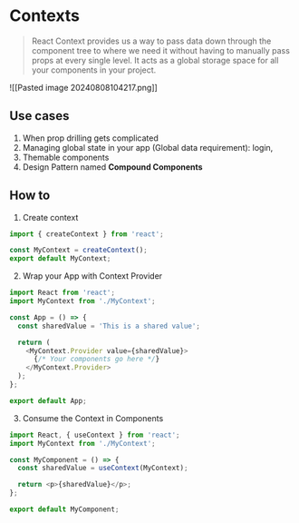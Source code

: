 
# Contexts
> React Context provides us a way to pass data down through the component tree to where we need it without having to manually pass props at every single level. It acts as a global storage space for all your components in your project.

![[Pasted image 20240808104217.png]]

## Use cases
1. When prop drilling gets complicated
2. Managing global state in your app (Global data requirement): login, 
3. Themable components
4. Design Pattern named **Compound Components**
## How to
1. Create context

```javascript
import { createContext } from 'react';

const MyContext = createContext();
export default MyContext;
```

2. Wrap your App with Context Provider
```javascript
import React from 'react';
import MyContext from './MyContext';

const App = () => {
  const sharedValue = 'This is a shared value';

  return (
    <MyContext.Provider value={sharedValue}>
      {/* Your components go here */}
    </MyContext.Provider>
  );
};

export default App;
```

3. Consume the Context in Components
```javascript
import React, { useContext } from 'react';
import MyContext from './MyContext';

const MyComponent = () => {
  const sharedValue = useContext(MyContext);

  return <p>{sharedValue}</p>;
};

export default MyComponent;
```
